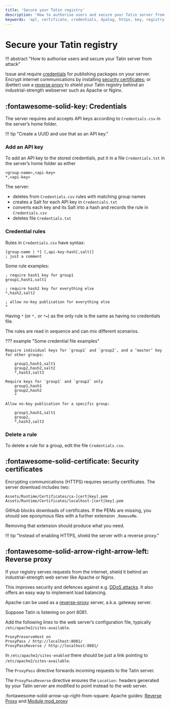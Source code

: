 ```yaml
---
title: 'Secure your Tatin registry'
description: 'How to authorise users and secure your Tatin server from attack'
keywords: 'apl, certificate, credentials, dyalog, https, key, registry, reverse-proxy, security, server, tatin'
---
```

# Secure your Tatin registry

!!! abstract "How to authorise users and secure your Tatin server from attack"


Issue and require [credentials](#credentials) for publishing packages on your server.
Encrypt internet communications by installing [security certificates](#security-certificates);
or (better) use a [reverse proxy](#reverse-proxy) to shield your Tatin registry behind an industrial-strength webserver such as Apache or Nginx.


## :fontawesome-solid-key: Credentials

The server requires and accepts API keys according to `Credentials.csv` in the server’s home folder.

!!! tip "Create a UUID and use that as an API key."

<!-- FIXME How? -->

### Add an API key

To add an API key to the stored credentials, put it in a file `Credentials.txt` in the server’s home folder as either

	<group-name>,<api-key>
	*,<api-key>

The server:

-   deletes from `Credentials.csv` rules with matching group names
-   creates a Salt for each API key in `Credentials.txt`
-   converts each key and its Salt into a hash and records the rule in `Credentials.csv`
-   deletes file `Credentials.txt`


### Credential rules

Rules in `Credentials.csv` have syntax:

	[group-name | *] [,api-key-hash[,salt]]
	; just a comment

Some rule examples:

	; require hash1 key for group1
	group1,hash1,salt1

	; require hash2 key for everything else
	*,hash2,salt2

	; allow no-key publication for everything else
	*

Having `*` (or `*,` or `*=`) as the only rule
is the same as having no credentials file.

The rules are read in sequence and can mix different scenarios.

??? example "Some credential file examples"

    Require individual keys for `group1` and `group2`, and a ‘master’ key for other groups:

		group1,hash1,salt1
		group2,hash2,salt2
		*,hash3,salt3

    Require keys for `group1` and `group2` only
		group1,hash1
		group2,hash2
		*

    Allow no-key publication for a specific group:

		group1,hash1,salt1
		group2,
		*,hash3,salt3


### Delete a rule

To delete a rule for a group, edit the file `Credentials.csv`.


<!-- If a new group needs to be added, or a new API key needs to be assigned to an existing group, you must create a file `Credentials.txt`, see above.

##### Comments

The files `Credentials.txt` as well as `Credentials.csv` both allow comment lines: any line that has a `;` as the very first character is regarded a comment.
 -->


## :fontawesome-solid-certificate: Security certificates

Encrypting communications (HTTPS) requires security certificates.
The server download includes two:

	Assets/Runtime/Certificates/ca-[cert|key].pem
	Assets/Runtime/Certificates/localhost-[cert|key].pem

GitHub blocks downloads of certificates.
If the PEMs are missing, you should see eponymous files with a further extension `.RemoveMe`.

Removing that extension should produce what you need.
<!-- FIXME How to enable HTTPS for Plodder? -->

!!! tip "Instead of enabling HTTPS, shield the server with a reverse proxy."


## :fontawesome-solid-arrow-right-arrow-left: Reverse proxy

If your registry serves requests from the internet, shield it behind an industrial-strength web server like Apache or Nginx.

This improves security and defences against e.g. [DDoS attacks](https://en.wikipedia.org/wiki/Denial-of-service_attack).
It also offers an easy way to implement load balancing.

Apache can be used as a [reverse-proxy](https://en.wikipedia.org/wiki/Reverse_proxy) server, a.k.a. gateway server.

Suppose Tatin is listening on port 8081.

Add the following lines to the web server’s configuration file, typically `/etc/apache2/sites-available`.

	ProxyPreserveHost on
	ProxyPass / http://localhost:8081/
	ProxyPassReverse / http://localhost:8081/

In `/etc/apache2/sites-enabled` there should be just a link pointing to `/etc/apache2/sites-available`.

The `ProxyPass` directive forwards incoming requests to the Tatin server.

The `ProxyPassReverse` directive ensures the `Location:` headers generated by your Tatin server are modified to point instead to the web server.

:fontawesome-solid-arrow-up-right-from-square:
Apache guides: [Reverse Proxy](https://httpd.apache.org/docs/2.4/howto/reverse_proxy.html "Link to the Apache documentation") and [Module mod_proxy](https://httpd.apache.org/docs/2.4/mod/mod_proxy.html "Link to the Apache documentation")



